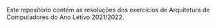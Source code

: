 Este repositório contém as resoluções dos exercícios de Arquitetura de Computadores do Ano Letivo 2021/2022.
